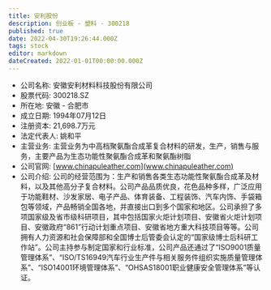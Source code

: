 ```yaml
---
title: 安利股份
description: 创业板 - 塑料 - 300218
published: true
date: 2022-04-30T19:26:44.000Z
tags: stock
editor: markdown
dateCreated: 2022-01-01T00:00:00.000Z
---
```


- 公司名称: 安徽安利材料科技股份有限公司
- 股票代码: 300218.SZ
- 所在地: 安徽 - 合肥市
- 成立日期: 1994年07月12日
- 注册资本: 21,698.7万元
- 法定代表人: 姚和平
- 主营业务: 主营业务为中高档聚氨酯合成革复合材料的研发，生产，销售与服务，主要产品为生态功能性聚氨酯合成革和聚氨酯树脂
- 公司官网: [www.chinapuleather.com](www.chinapuleather.com)
- 公司介绍: 公司的经营范围为：生产和销售各类生态功能性聚氨酯合成革及材料，以及其他高分子复合材料。公司产品品质优良，花色品种多样，广泛应用于功能鞋材、沙发家居、电子产品、体育装备、工程装饰、汽车内饰、手袋箱包等领域，产品畅销全国各地，并直接出口到多个国家和地区。公司承担了多项国家级及省市级科研项目，其中包括国家火炬计划项目、安徽省火炬计划项目、安徽政府“861”行动计划重点项目、安徽省地方重大科技项目等等。公司拥有人力资源和社会保障部和全国博士后管委会认定的“国家级博士后科研工作站”。公司主持参与制定国家和行业标准，公司产品还通过了“ISO9001质量管理体系”、“ISO/TS16949汽车行业生产件与相关服务件组织实施质量管理体系”、“ISO14001环境管理体系”、“OHSAS18001职业健康安全管理体系”等认证。


